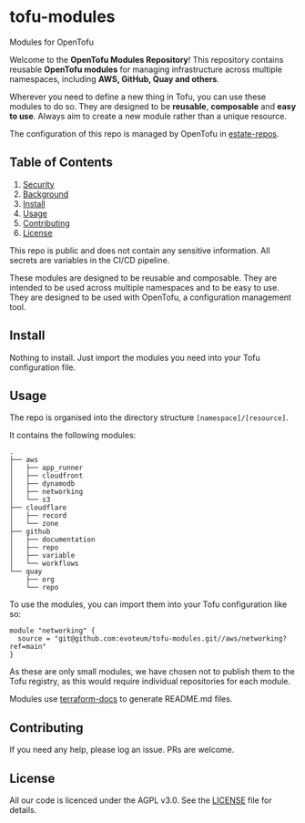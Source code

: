 
[//]: # (STANDARD README)
[//]: # (https://github.com/RichardLitt/standard-readme)
[//]: # (----------------------------------------------)
[//]: # (Uncomment optional sections as required)
[//]: # (----------------------------------------------)

[//]: # (Title)
[//]: # (Match repository name)
[//]: # (REQUIRED)

# tofu-modules


[//]: # (Banner)
[//]: # (OPTIONAL)
[//]: # (Must not have its own title)
[//]: # (Must link to local image in current repository)


[//]: # (Badges)
[//]: # (OPTIONAL)
[//]: # (Must not have its own title)


[//]: # (Short description)
[//]: # (REQUIRED)
[//]: # (An overview of the intentions of this repo)
[//]: # (Must not have its own title)
[//]: # (Must be less than 120 characters)
[//]: # (Must match GitHub's description)

Modules for OpenTofu

[//]: # (Long Description)
[//]: # (OPTIONAL)
[//]: # (Must not have its own title)
[//]: # (A detailed description of the repo)

Welcome to the **OpenTofu Modules Repository**! This repository contains reusable **OpenTofu modules** for managing infrastructure across multiple namespaces, including **AWS, GitHub, Quay and others**.

Wherever you need to define a new thing in Tofu, you can use these modules to do so. They are designed to be **reusable**, **composable** and **easy to use**. Always aim to create a new module rather than a unique resource.

[//]: # (Keep this note to help people understand how to configure this repo.)
The configuration of this repo is managed by OpenTofu in [estate-repos](https://github.com/evoteum/estate-repos).

## Table of Contents

[//]: # (REQUIRED)
[//]: # (Delete as appropriate)

1. [Security](#security)
1. [Background](#background)
1. [Install](#install)
1. [Usage](#usage)
1. [Contributing](#contributing)
1. [License](#license)

[//]: # (## Security)
[//]: # (OPTIONAL)
[//]: # (May go here if it is important to highlight security concerns.)

This repo is public and does not contain any sensitive information. All secrets are variables in the CI/CD pipeline.

[//]: # (## Background)
[//]: # (OPTIONAL)
[//]: # (Explain the motivation and abstract dependencies for this repo)

These modules are designed to be reusable and composable. They are intended to be used across multiple namespaces and to be easy to use. They are designed to be used with OpenTofu, a configuration management tool.


## Install

[//]: # (Explain how to install the thing.)
[//]: # (OPTIONAL IF documentation repo)
[//]: # (ELSE REQUIRED)

Nothing to install. Just import the modules you need into your Tofu configuration file.



## Usage
[//]: # (REQUIRED)
[//]: # (Explain what the thing does. Use screenshots and/or videos.)

The repo is organised into the directory structure `[namespace]/[resource]`.

It contains the following modules:

[//]: # (BEGIN_MODULE_TREE)
```shell
.
├── aws
│   ├── app_runner
│   ├── cloudfront
│   ├── dynamodb
│   ├── networking
│   └── s3
├── cloudflare
│   ├── record
│   └── zone
├── github
│   ├── documentation
│   ├── repo
│   ├── variable
│   └── workflows
└── quay
    ├── org
    └── repo
```
[//]: # (END_MODULE_TREE)

To use the modules, you can import them into your Tofu configuration like so:

```tofu
module "networking" {
  source = "git@github.com:evoteum/tofu-modules.git//aws/networking?ref=main"
}
```

As these are only small modules, we have chosen not to publish them to the Tofu registry, as this would require
individual repositories for each module.

Modules use [terraform-docs](https://terraform-docs.io/) to generate README.md files.


[//]: # (Extra sections)
[//]: # (OPTIONAL)
[//]: # (This should not be called "Extra Sections".)
[//]: # (This is a space for ≥0 sections to be included,)
[//]: # (each of which must have their own titles.)


[//]: # (## API)
[//]: # (OPTIONAL)
[//]: # (Describe exported functions and objects)


[//]: # (## Maintainers)
[//]: # (OPTIONAL)
[//]: # (List maintainers for this repository)
[//]: # (along with one way of contacting them - GitHub link or email.)


[//]: # (## Thanks)
[//]: # (OPTIONAL)
[//]: # (State anyone or anything that significantly)
[//]: # (helped with the development of this project)


## Contributing
[//]: # (REQUIRED)
If you need any help, please log an issue. PRs are welcome.

## License
[//]: # (REQUIRED)

All our code is licenced under the AGPL v3.0. See the [LICENSE](LICENSE) file for details.
